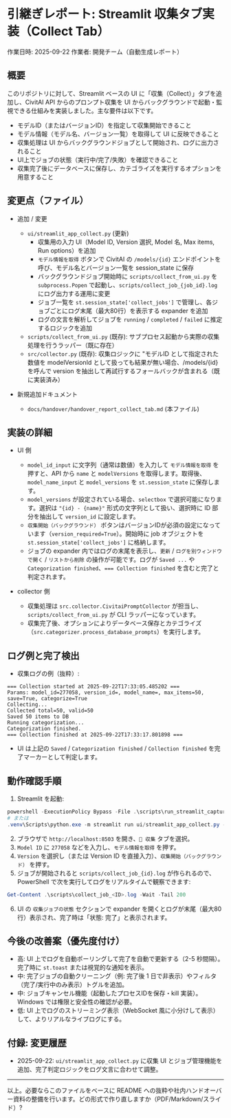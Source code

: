 # 引継ぎレポート: Streamlit 収集タブ実装（Collect Tab）

作業日時: 2025-09-22
作業者: 開発チーム（自動生成レポート）

## 概要
このリポジトリに対して、Streamlit ベースの UI に「収集（Collect）」タブを追加し、CivitAI API からのプロンプト収集を UI からバックグラウンドで起動・監視できる仕組みを実装しました。主な要件は以下です。

- モデルID（またはバージョンID）を指定して収集開始できること
- モデル情報（モデル名、バージョン一覧）を取得して UI に反映できること
- 収集処理は UI からバックグラウンドジョブとして開始され、ログに出力されること
- UI上でジョブの状態（実行中/完了/失敗）を確認できること
- 収集完了後にデータベースに保存し、カテゴライズを実行するオプションを用意すること

## 変更点（ファイル）
- 追加 / 変更
  - `ui/streamlit_app_collect.py` (更新)
    - 収集用の入力 UI（Model ID, Version 選択, Model 名, Max items, Run options）を追加
    - `モデル情報を取得` ボタンで CivitAI の `/models/{id}` エンドポイントを呼び、モデル名とバージョン一覧を session_state に保存
    - バックグラウンドジョブ開始時に `scripts/collect_from_ui.py` を `subprocess.Popen` で起動し、`scripts/collect_job_{job_id}.log` にログ出力する運用に変更
    - ジョブ一覧を `st.session_state['collect_jobs']` で管理し、各ジョブごとにログ末尾（最大80行）を表示する expander を追加
    - ログの文言を解析してジョブを `running` / `completed` / `failed` に推定するロジックを追加
  - `scripts/collect_from_ui.py` (既存): サブプロセス起動から実際の収集処理を行うラッパー（既に存在）
  - `src/collector.py` (既存): 収集ロジックに "モデルID として指定された数値を modelVersionId として扱っても結果が無い場合、/models/{id} を呼んで version を抽出して再試行するフォールバックが含まれる（既に実装済み）

- 新規追加ドキュメント
  - `docs/handover/handover_report_collect_tab.md` (本ファイル)

## 実装の詳細
- UI 側
  - `model_id_input` に文字列（通常は数値）を入力して `モデル情報を取得` を押すと、API から `name` と `modelVersions` を取得します。取得後、`model_name_input` と `model_versions` を `st.session_state` に保存します。
  - `model_versions` が設定されている場合、`selectbox` で選択可能になります。選択は `"{id} - {name}"` 形式の文字列として扱い、選択時に ID 部分を抽出して `version_id` に設定します。
  - `収集開始（バックグラウンド）` ボタンはバージョンIDが必須の設定になっています（`version_required=True`）。開始時に job オブジェクトを `st.session_state['collect_jobs']` に格納します。
  - ジョブの expander 内ではログの末尾を表示し、`更新` / `ログを別ウィンドウで開く` / `リストから削除` の操作が可能です。ログが `Saved ...` や `Categorization finished`、`=== Collection finished` を含むと完了と判定されます。

- collector 側
  - 収集処理は `src.collector.CivitaiPromptCollector` が担当し、`scripts/collect_from_ui.py` が CLI ラッパーになっています。
  - 収集完了後、オプションによりデータベース保存とカテゴライズ（`src.categorizer.process_database_prompts`）を実行します。

## ログ例と完了検出
- 収集ログの例（抜粋）:
```
=== Collection started at 2025-09-22T17:33:05.485202 ===
Params: model_id=277058, version_id=, model_name=, max_items=50, save=True, categorize=True
Collecting...
Collected total=50, valid=50
Saved 50 items to DB
Running categorization...
Categorization finished.
=== Collection finished at 2025-09-22T17:33:17.801898 ===
```
- UI は上記の `Saved` / `Categorization finished` / `Collection finished` を完了マーカーとして判定します。

## 動作確認手順
1. Streamlit を起動:

```powershell
powershell -ExecutionPolicy Bypass -File .\scripts\run_streamlit_capture.ps1 -Port 8503
# または
.venv\Scripts\python.exe -m streamlit run ui/streamlit_app_collect.py --server.port 8503
```

2. ブラウザで `http://localhost:8503` を開き、`🔎 収集` タブを選択。
3. `Model ID` に `277058` などを入力し、`モデル情報を取得` を押す。
4. `Version` を選択し（または Version ID を直接入力）、`収集開始（バックグラウンド）` を押す。
5. ジョブが開始されると `scripts/collect_job_{id}.log` が作られるので、PowerShell で次を実行してログをリアルタイムで観察できます:

```powershell
Get-Content .\scripts\collect_job_<ID>.log -Wait -Tail 200
```

6. UI の `収集ジョブの状態` セクションで expander を開くとログが末尾（最大80行）表示され、完了時は「状態: 完了」と表示されます。

## 今後の改善案（優先度付け）
- 高: UI 上でログを自動ポーリングして完了を自動で更新する（2-5 秒間隔）。完了時に `st.toast` または視覚的な通知を表示。
- 中: 完了ジョブの自動クリーニング（例: 完了後 1 日で非表示）やフィルタ（完了/実行中のみ表示）トグルを追加。
- 中: ジョブキャンセル機能（起動したプロセスIDを保存・kill 実装）。Windows では権限と安全性の確認が必要。
- 低: UI 上でログのストリーミング表示（WebSocket 風に小分けして表示）して、よりリアルなライブログにする。

## 付録: 変更履歴
- 2025-09-22: `ui/streamlit_app_collect.py` に収集 UI とジョブ管理機能を追加、完了判定ロジックをログ文言に合わせて調整。

---

以上。必要ならこのファイルをベースに README への抜粋や社内ハンドオーバー資料の整備を行います。どの形式で作り直しますか（PDF/Markdown/スライド）?